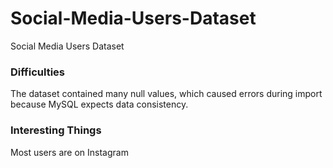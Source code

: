 # Social-Media-Users-Dataset
Social Media Users Dataset

### Difficulties
The dataset contained many null values, which caused errors during import because MySQL expects data consistency.

### Interesting Things
Most users are on Instagram
